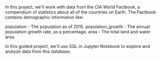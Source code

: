 In this project, we'll work with data from the CIA World Factbook, a compendium of statistics about all of the countries on Earth. 
The Factbook contains demographic information like:

population - The population as of 2015.
population_growth - The annual population growth rate, as a percentage.
area - The total land and water area.

In this guided project, we'll use SQL in Jupyter Notebook to explore and analyze data from this database. 
